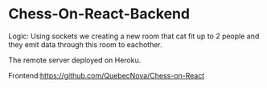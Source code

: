 # Chess-On-React-Backend

Logic: 
Using sockets we creating a new room that cat fit up to 2 people
and they emit data through this room to eachother.

The remote server deployed on Heroku.

Frontend:https://github.com/QuebecNova/Chess-on-React
